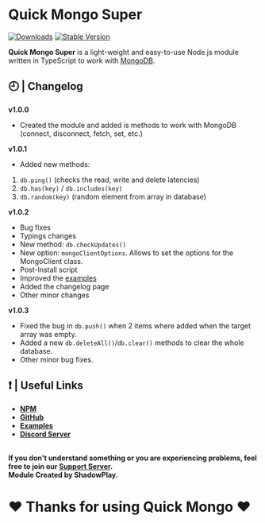 # Quick Mongo Super
[![Downloads](https://img.shields.io/npm/dt/quick-mongo-super?style=for-the-badge)](https://www.npmjs.com/package/quick-mongo-super)
[![Stable Version](https://img.shields.io/npm/v/quick-mongo-super?style=for-the-badge)](https://www.npmjs.com/package/quick-mongo-super)

<b>Quick Mongo Super</b> is a light-weight and easy-to-use Node.js module written in TypeScript to work with [MongoDB](https://mongodb.com/).

## 🕘 | Changelog
**v1.0.0**
- Created the module and added is methods to work with MongoDB (connect, disconnect, fetch, set, etc.)

**v1.0.1**
- Added new methods: 
1. `db.ping()` (checks the read, write and delete latencies)
2. `db.has(key)` / `db.includes(key)`
3. `db.random(key)` (random element from array in database)

**v1.0.2**
- Bug fixes
- Typings changes
- New method: `db.checkUpdates()`
- New option: `mongoClientOptions`. Allows to set the options for the MongoClient class.
- Post-Install script
- Improved the [examples](https://github.com/shadowplay1/quick-mongo-super/tree/main/examples)
- Added the changelog page
- Other minor changes

**v1.0.3**
- Fixed the bug in `db.push()` when 2 items where added when the target array was empty.
- Added a new `db.deleteAll()`/`db.clear()` methods to clear the whole database.
- Other minor bug fixes.

## ❗ | Useful Links
<ul>
<li><b><a href="https://www.npmjs.com/package/quick-mongo-super">NPM</a></b></li>
<li><b><a href="https://github.com/shadowplay1/quick-mongo-super">GitHub</a></b></li>
<li><b><a href="https://github.com/shadowplay1/quick-mongo-super/tree/main/examples">Examples</a></b></li>
<li><b><a href="https://discord.gg/4pWKq8vUnb">Discord Server</a></b></li>
</ul>
<br>
<b>If you don't understand something or you are experiencing problems, feel free to join our <a href="https://discord.gg/4pWKq8vUnb">Support Server</a>.</b>
<br>
<b>Module Created by ShadowPlay.</b>

# ❤️ Thanks for using Quick Mongo ❤️
